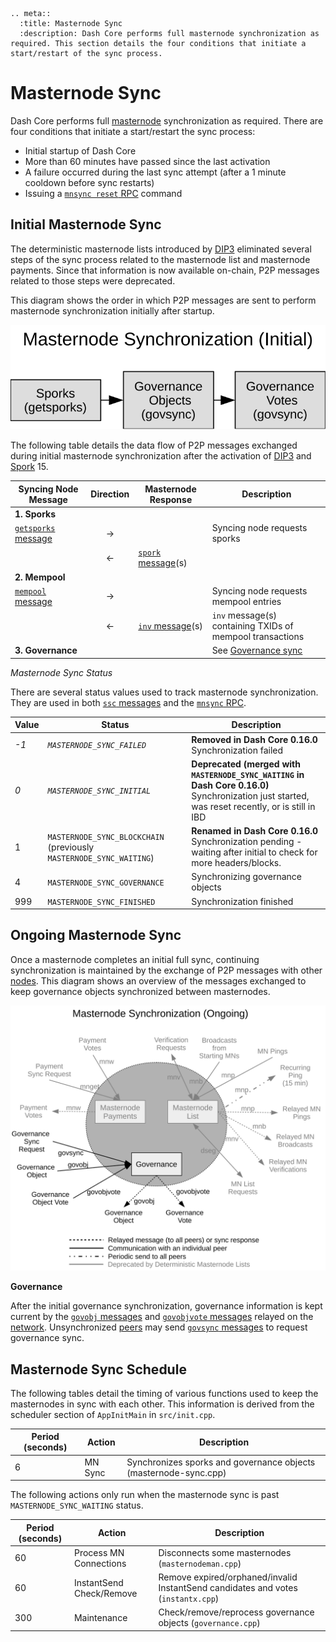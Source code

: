 ```{eval-rst}
.. meta::
  :title: Masternode Sync
  :description: Dash Core performs full masternode synchronization as required. This section details the four conditions that initiate a start/restart of the sync process. 
```

# Masternode Sync

Dash Core performs full [masternode](../resources/glossary.md#masternode) synchronization as required. There are four conditions that initiate a start/restart the sync process:

* Initial startup of Dash Core
* More than 60 minutes have passed since the last activation
* A failure occurred during the last sync attempt (after a 1 minute cooldown before sync restarts)
* Issuing a [`mnsync reset` RPC](../api/remote-procedure-calls-dash.md#mnsync) command

## Initial Masternode Sync

The deterministic masternode lists introduced by [DIP3](https://github.com/dashpay/dips/blob/master/dip-0003.md) eliminated several steps of the sync process related to the masternode list and masternode payments. Since that information is now available on-chain, P2P messages related to those steps were deprecated.

This diagram shows the order in which P2P messages are sent to perform masternode synchronization initially after startup.

![Masternode Sync (Initial)](../../img/dev/en-masternode-sync-initial-dip3.svg)

The following table details the data flow of P2P messages exchanged during initial masternode synchronization after the activation of [DIP3](https://github.com/dashpay/dips/blob/master/dip-0003.md) and [Spork](../resources/glossary.md#spork) 15.

| **Syncing Node Message** | **Direction**  | **Masternode Response**   | **Description** |
| --- | :---: | --- | --- |
| **1. Sporks** |   |  |  |
| [`getsporks` message](../reference/p2p-network-control-messages.md#getsporks)                            | → |                           | Syncing node requests sporks
|                                                | ← | [`spork` message](../reference/p2p-network-control-messages.md#spork)(s)        |
| **2. Mempool** |   |  |  |
| [`mempool` message](../reference/p2p-network-data-messages.md#mempool)                            | → |                           | Syncing node requests mempool entries
|                                                | ← | [`inv` message](../reference/p2p-network-data-messages.md#inv)(s) | `inv` message(s) containing TXIDs of mempool transactions |
| **3. Governance** |   |  | See [Governance sync](../guide/dash-features-governance.md#synchronization) |

*Masternode Sync Status*

There are several status values used to track masternode synchronization. They are used in both [`ssc` messages](../reference/p2p-network-masternode-messages.md#ssc) and the [`mnsync` RPC](../api/remote-procedure-calls-dash.md#mnsync).

| **Value** | **Status**  | **Description** |
| --- | --- | --- |
| *-1*  | _`MASTERNODE_SYNC_FAILED`_     | **Removed in Dash Core 0.16.0**<br>Synchronization failed |
| *0*   | _`MASTERNODE_SYNC_INITIAL`_    | **Deprecated (merged with `MASTERNODE_SYNC_WAITING` in Dash Core 0.16.0)**<br>Synchronization just started, was reset recently, or is still in IBD |
| 1   | `MASTERNODE_SYNC_BLOCKCHAIN` (previously `MASTERNODE_SYNC_WAITING`)  | **Renamed in Dash Core 0.16.0**<br>Synchronization pending - waiting after initial to check for more headers/blocks.  |
| 4   | `MASTERNODE_SYNC_GOVERNANCE`  | Synchronizing governance objects  |
| 999 | `MASTERNODE_SYNC_FINISHED`    | Synchronization finished |

## Ongoing Masternode Sync

Once a masternode completes an initial full sync, continuing synchronization is maintained by the exchange of P2P messages with other [nodes](../resources/glossary.md#node). This diagram shows an overview of the messages exchanged to keep governance objects synchronized between masternodes.

![Masternode Sync (Ongoing)](../../img/dev/en-masternode-sync-ongoing.svg)

**Governance**

After the initial governance synchronization, governance information is kept current by the [`govobj` messages](../reference/p2p-network-governance-messages.md#govobj) and [`govobjvote` messages](../reference/p2p-network-governance-messages.md#govobjvote) relayed on the [network](../resources/glossary.md#network). Unsynchronized [peers](../resources/glossary.md#peer) may send [`govsync` messages](../reference/p2p-network-governance-messages.md#govsync) to request governance sync.

## Masternode Sync Schedule

The following tables detail the timing of various functions used to keep the masternodes in sync with each other. This information is derived from the scheduler section of `AppInitMain` in `src/init.cpp`.

| **Period (seconds)** | **Action** | **Description** |
| --- | --- | --- |
| 6   | MN Sync                   | Synchronizes sporks and governance objects (masternode-sync.cpp) |

The following actions only run when the masternode sync is past `MASTERNODE_SYNC_WAITING` status.

| **Period (seconds)** | **Action** | **Description** |
| --- | --- | --- |
| 60  | Process MN Connections    | Disconnects some masternodes (`masternodeman.cpp`) |
| 60  | InstantSend Check/Remove  | Remove expired/orphaned/invalid InstantSend candidates and votes (`instantx.cpp`) |
| 300 | Maintenance               | Check/remove/reprocess governance objects (`governance.cpp`) |
